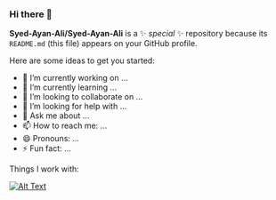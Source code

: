 ### Hi there 👋


**Syed-Ayan-Ali/Syed-Ayan-Ali** is a ✨ _special_ ✨ repository because its `README.md` (this file) appears on your GitHub profile.

Here are some ideas to get you started:

- 🔭 I’m currently working on ...
- 🌱 I’m currently learning ...
- 👯 I’m looking to collaborate on ...
- 🤔 I’m looking for help with ...
- 💬 Ask me about ...
- 📫 How to reach me: ...
- 😄 Pronouns: ...
- ⚡ Fun fact: ...

Things I work with:

[![Alt Text](image.jpg)](https://camo.githubusercontent.com/edcc3ddde271ca405ee6ef70759d5d04e139b7e9e6086a8a4fbce22a62506b17/68747470733a2f2f696d672e736869656c64732e696f2f62616467652f2d507974686f6e2d626c75653f7374796c653d666c61742d737175617265266c6f676f3d707974686f6e266c6f676f436f6c6f723d7768697465)

